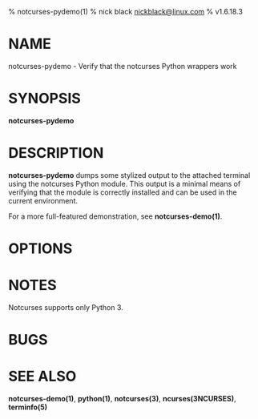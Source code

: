 % notcurses-pydemo(1)
% nick black <nickblack@linux.com>
% v1.6.18.3

# NAME

notcurses-pydemo - Verify that the notcurses Python wrappers work

# SYNOPSIS

**notcurses-pydemo**

# DESCRIPTION

**notcurses-pydemo** dumps some stylized output to the attached terminal using
the notcurses Python module. This output is a minimal means of verifying that
the module is correctly installed and can be used in the current environment.

For a more full-featured demonstration, see **notcurses-demo(1)**.

# OPTIONS

# NOTES

Notcurses supports only Python 3.

# BUGS

# SEE ALSO

**notcurses-demo(1)**,
**python(1)**,
**notcurses(3)**,
**ncurses(3NCURSES)**,
**terminfo(5)**
